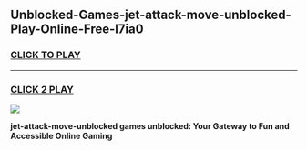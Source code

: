 
## Unblocked-Games-jet-attack-move-unblocked-Play-Online-Free-l7ia0
<h3>
<a href="https://premium76.site?title=jet-attack-move-unblocked&ref=26A">CLICK TO PLAY</a></h3>
<hr>

<h3>
<a href="https://premium76.site?title=jet-attack-move-unblocked&ref=26A">CLICK 2 PLAY</a>
  
</h3>

<a href="https://premium76.site?title=jet-attack-move-unblocked&ref=26A"><img src="https://clearcache.store/games.png"></a>


**jet-attack-move-unblocked games unblocked: Your Gateway to Fun and Accessible Online Gaming**
